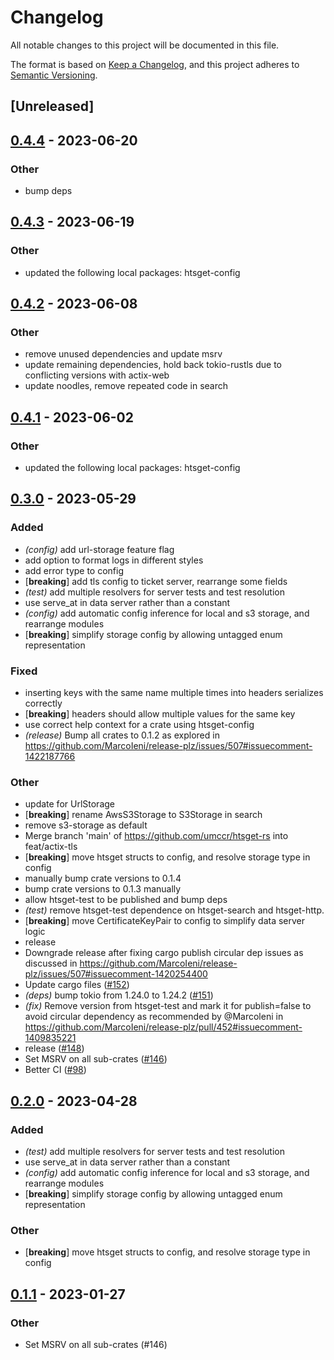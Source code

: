 # Changelog
All notable changes to this project will be documented in this file.

The format is based on [Keep a Changelog](https://keepachangelog.com/en/1.0.0/),
and this project adheres to [Semantic Versioning](https://semver.org/spec/v2.0.0.html).

## [Unreleased]

## [0.4.4](https://github.com/umccr/htsget-rs/compare/htsget-test-v0.4.3...htsget-test-v0.4.4) - 2023-06-20

### Other
- bump deps

## [0.4.3](https://github.com/umccr/htsget-rs/compare/htsget-test-v0.4.2...htsget-test-v0.4.3) - 2023-06-19

### Other
- updated the following local packages: htsget-config

## [0.4.2](https://github.com/umccr/htsget-rs/compare/htsget-test-v0.4.1...htsget-test-v0.4.2) - 2023-06-08

### Other
- remove unused dependencies and update msrv
- update remaining dependencies, hold back tokio-rustls due to conflicting versions with actix-web
- update noodles, remove repeated code in search

## [0.4.1](https://github.com/umccr/htsget-rs/compare/htsget-test-v0.4.0...htsget-test-v0.4.1) - 2023-06-02

### Other
- updated the following local packages: htsget-config

## [0.3.0](https://github.com/umccr/htsget-rs/compare/htsget-test-v0.2.0...htsget-test-v0.3.0) - 2023-05-29

### Added
- *(config)* add url-storage feature flag
- add option to format logs in different styles
- add error type to config
- [**breaking**] add tls config to ticket server, rearrange some fields
- *(test)* add multiple resolvers for server tests and test resolution
- use serve_at in data server rather than a constant
- *(config)* add automatic config inference for local and s3 storage, and rearrange modules
- [**breaking**] simplify storage config by allowing untagged enum representation

### Fixed
- inserting keys with the same name multiple times into headers serializes correctly
- [**breaking**] headers should allow multiple values for the same key
- use correct help context for a crate using htsget-config
- *(release)* Bump all crates to 0.1.2 as explored in https://github.com/MarcoIeni/release-plz/issues/507#issuecomment-1422187766

### Other
- update for UrlStorage
- [**breaking**] rename AwsS3Storage to S3Storage in search
- remove s3-storage as default
- Merge branch 'main' of https://github.com/umccr/htsget-rs into feat/actix-tls
- [**breaking**] move htsget structs to config, and resolve storage type in config
- manually bump crate versions to 0.1.4
- bump crate versions to 0.1.3 manually
- allow htsget-test to be published and bump deps
- *(test)* remove htsget-test dependence on htsget-search and htsget-http.
- [**breaking**] move CertificateKeyPair to config to simplify data server logic
- release
- Downgrade release after fixing cargo publish circular dep issues as discussed in https://github.com/MarcoIeni/release-plz/issues/507#issuecomment-1420254400
- Update cargo files ([#152](https://github.com/umccr/htsget-rs/pull/152))
- *(deps)* bump tokio from 1.24.0 to 1.24.2 ([#151](https://github.com/umccr/htsget-rs/pull/151))
- *(fix)* Remove version from htsget-test and mark it for publish=false to avoid circular dependency as recommended by @Marcoleni in https://github.com/MarcoIeni/release-plz/pull/452#issuecomment-1409835221
- release ([#148](https://github.com/umccr/htsget-rs/pull/148))
- Set MSRV on all sub-crates ([#146](https://github.com/umccr/htsget-rs/pull/146))
- Better CI ([#98](https://github.com/umccr/htsget-rs/pull/98))

## [0.2.0](https://github.com/umccr/htsget-rs/compare/htsget-test-v0.1.4...htsget-test-v0.2.0) - 2023-04-28

### Added
- *(test)* add multiple resolvers for server tests and test resolution
- use serve_at in data server rather than a constant
- *(config)* add automatic config inference for local and s3 storage, and rearrange modules
- [**breaking**] simplify storage config by allowing untagged enum representation

### Other
- [**breaking**] move htsget structs to config, and resolve storage type in config

## [0.1.1](https://github.com/umccr/htsget-rs/compare/htsget-test-v0.1.0...htsget-test-v0.1.1) - 2023-01-27

### Other
- Set MSRV on all sub-crates (#146)
